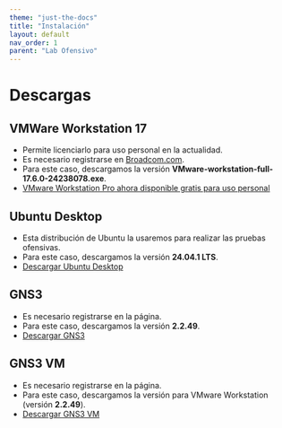 ```yaml
---
theme: "just-the-docs"
title: "Instalación"
layout: default
nav_order: 1
parent: "Lab Ofensivo" 
---
```

# Descargas

## VMWare Workstation 17
* Permite licenciarlo para uso personal en la actualidad.
* Es necesario registrarse en [Broadcom.com](https://www.broadcom.com/).
* Para este caso, descargamos la versión **VMware-workstation-full-17.6.0-24238078.exe**.
* [VMware Workstation Pro ahora disponible gratis para uso personal](https://blogs.vmware.com/workstation/2024/05/vmware-workstation-pro-now-available-free-for-personal-use.html)

## Ubuntu Desktop
* Esta distribución de Ubuntu la usaremos para realizar las pruebas ofensivas.
* Para este caso, descargamos la versión **24.04.1 LTS**.
* [Descargar Ubuntu Desktop](https://ubuntu.com/download/desktop)

## GNS3
* Es necesario registrarse en la página.
* Para este caso, descargamos la versión **2.2.49**.
* [Descargar GNS3](https://www.gns3.com/software/download)

## GNS3 VM
* Es necesario registrarse en la página.
* Para este caso, descargamos la versión para VMware Workstation (versión **2.2.49**).
* [Descargar GNS3 VM](https://www.gns3.com/software/download-vm)
